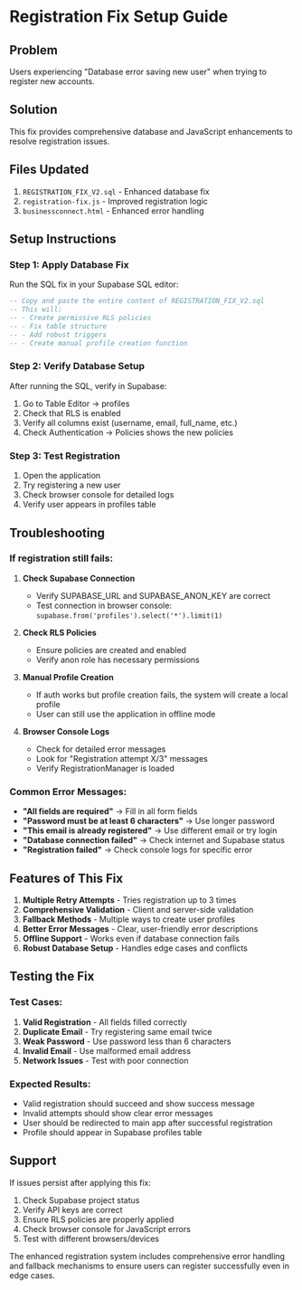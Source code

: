 # Registration Fix Setup Guide

## Problem
Users experiencing "Database error saving new user" when trying to register new accounts.

## Solution
This fix provides comprehensive database and JavaScript enhancements to resolve registration issues.

## Files Updated
1. `REGISTRATION_FIX_V2.sql` - Enhanced database fix
2. `registration-fix.js` - Improved registration logic
3. `businessconnect.html` - Enhanced error handling

## Setup Instructions

### Step 1: Apply Database Fix
Run the SQL fix in your Supabase SQL editor:

```sql
-- Copy and paste the entire content of REGISTRATION_FIX_V2.sql
-- This will:
-- - Create permissive RLS policies
-- - Fix table structure
-- - Add robust triggers
-- - Create manual profile creation function
```

### Step 2: Verify Database Setup
After running the SQL, verify in Supabase:

1. Go to Table Editor → profiles
2. Check that RLS is enabled
3. Verify all columns exist (username, email, full_name, etc.)
4. Check Authentication → Policies shows the new policies

### Step 3: Test Registration
1. Open the application
2. Try registering a new user
3. Check browser console for detailed logs
4. Verify user appears in profiles table

## Troubleshooting

### If registration still fails:

1. **Check Supabase Connection**
   - Verify SUPABASE_URL and SUPABASE_ANON_KEY are correct
   - Test connection in browser console: `supabase.from('profiles').select('*').limit(1)`

2. **Check RLS Policies**
   - Ensure policies are created and enabled
   - Verify anon role has necessary permissions

3. **Manual Profile Creation**
   - If auth works but profile creation fails, the system will create a local profile
   - User can still use the application in offline mode

4. **Browser Console Logs**
   - Check for detailed error messages
   - Look for "Registration attempt X/3" messages
   - Verify RegistrationManager is loaded

### Common Error Messages:

- **"All fields are required"** → Fill in all form fields
- **"Password must be at least 6 characters"** → Use longer password
- **"This email is already registered"** → Use different email or try login
- **"Database connection failed"** → Check internet and Supabase status
- **"Registration failed"** → Check console logs for specific error

## Features of This Fix

1. **Multiple Retry Attempts** - Tries registration up to 3 times
2. **Comprehensive Validation** - Client and server-side validation
3. **Fallback Methods** - Multiple ways to create user profiles
4. **Better Error Messages** - Clear, user-friendly error descriptions
5. **Offline Support** - Works even if database connection fails
6. **Robust Database Setup** - Handles edge cases and conflicts

## Testing the Fix

### Test Cases:
1. **Valid Registration** - All fields filled correctly
2. **Duplicate Email** - Try registering same email twice
3. **Weak Password** - Use password less than 6 characters
4. **Invalid Email** - Use malformed email address
5. **Network Issues** - Test with poor connection

### Expected Results:
- Valid registration should succeed and show success message
- Invalid attempts should show clear error messages
- User should be redirected to main app after successful registration
- Profile should appear in Supabase profiles table

## Support

If issues persist after applying this fix:

1. Check Supabase project status
2. Verify API keys are correct
3. Ensure RLS policies are properly applied
4. Check browser console for JavaScript errors
5. Test with different browsers/devices

The enhanced registration system includes comprehensive error handling and fallback mechanisms to ensure users can register successfully even in edge cases.